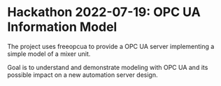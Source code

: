 # Hackathon 2022-07-19: OPC UA Information Model

The project uses freeopcua to provide a OPC UA server implementing a simple model of a mixer unit.

Goal is to understand and demonstrate modeling with OPC UA and its possible impact on a new automation server design.


